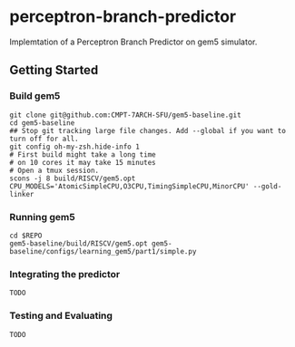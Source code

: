 # perceptron-branch-predictor
Implemtation of a Perceptron Branch Predictor on gem5 simulator.
## Getting Started
### Build gem5
```
git clone git@github.com:CMPT-7ARCH-SFU/gem5-baseline.git
cd gem5-baseline    
## Stop git tracking large file changes. Add --global if you want to turn off for all.
git config oh-my-zsh.hide-info 1
# First build might take a long time
# on 10 cores it may take 15 minutes
# Open a tmux session. 
scons -j 8 build/RISCV/gem5.opt CPU_MODELS='AtomicSimpleCPU,O3CPU,TimingSimpleCPU,MinorCPU' --gold-linker
```
### Running gem5
```
cd $REPO
gem5-baseline/build/RISCV/gem5.opt gem5-baseline/configs/learning_gem5/part1/simple.py
```
### Integrating the predictor
```
TODO
```
### Testing and Evaluating
```
TODO
```